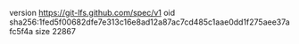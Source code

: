 version https://git-lfs.github.com/spec/v1
oid sha256:1fed5f00682dfe7e313c16e8ad12a87ac7cd485c1aae0dd1f275aee37afc5f4a
size 22867
